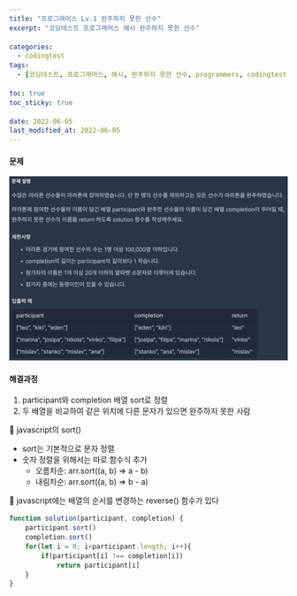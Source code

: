 ```yaml
---
title: "프로그래머스 Lv.1 완주하지 못한 선수"
excerpt: "코딩테스트 프로그래머스 해시 완주하지 못한 선수"

categories:
  - codingtest
tags:
  - [코딩테스트, 프로그래머스, 해시, 완주하지 못한 선수, programmers, codingtest, 코딩테스트 연습]

toc: true
toc_sticky: true
 
date: 2022-06-05
last_modified_at: 2022-06-05
---
```


#### 문제
![14](/assets/images/14.png)

#### 해결과정
1. participant와 completion 배열 sort로 정렬
2. 두 배열을 비교하여 같은 위치에 다른 문자가 있으면 완주하지 못한 사람

:pushpin: javascript의 sort()
* sort는 기본적으로 문자 정렬
* 숫자 정렬을 위해서는 따로 함수식 추가
  * 오름차순: arr.sort((a, b) => a - b)
  * 내림차순: arr.sort((a, b) => b - a)

:bell: javascript에는 배열의 순서를 변경하는 reverse() 함수가 있다

```javascript
function solution(participant, completion) {
    participant.sort()
    completion.sort()
    for(let i = 0; i<participant.length; i++){
        if(participant[i] !== completion[i])
            return participant[i]
    }
}
```
